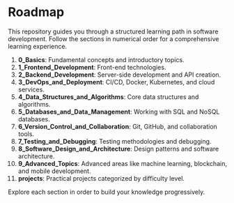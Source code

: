 # Roadmap

This repository guides you through a structured learning path in software development. Follow the sections in numerical order for a comprehensive learning experience.

1. **0_Basics**: Fundamental concepts and introductory topics.
2. **1_Frontend_Development**: Front-end technologies.
3. **2_Backend_Development**: Server-side development and API creation.
4. **3_DevOps_and_Deployment**: CI/CD, Docker, Kubernetes, and cloud services.
5. **4_Data_Structures_and_Algorithms**: Core data structures and algorithms.
6. **5_Databases_and_Data_Management**: Working with SQL and NoSQL databases.
7. **6_Version_Control_and_Collaboration**: Git, GitHub, and collaboration tools.
8. **7_Testing_and_Debugging**: Testing methodologies and debugging.
9. **8_Software_Design_and_Architecture**: Design patterns and software architecture.
10. **9_Advanced_Topics**: Advanced areas like machine learning, blockchain, and mobile development.
11. **projects**: Practical projects categorized by difficulty level.

Explore each section in order to build your knowledge progressively.
